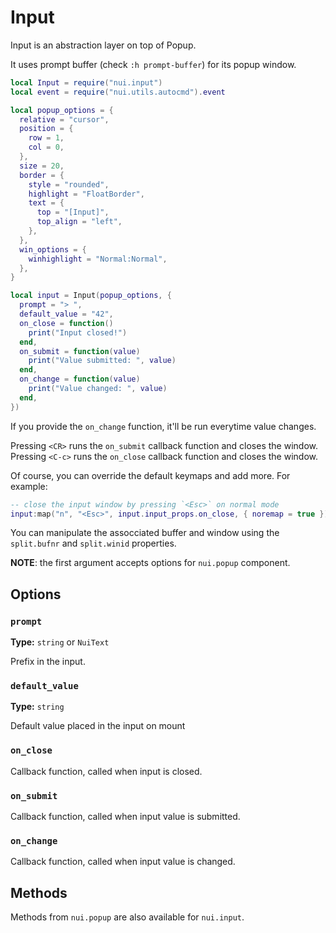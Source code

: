 # Input

Input is an abstraction layer on top of Popup.

It uses prompt buffer (check `:h prompt-buffer`) for its popup window.

```lua
local Input = require("nui.input")
local event = require("nui.utils.autocmd").event

local popup_options = {
  relative = "cursor",
  position = {
    row = 1,
    col = 0,
  },
  size = 20,
  border = {
    style = "rounded",
    highlight = "FloatBorder",
    text = {
      top = "[Input]",
      top_align = "left",
    },
  },
  win_options = {
    winhighlight = "Normal:Normal",
  },
}

local input = Input(popup_options, {
  prompt = "> ",
  default_value = "42",
  on_close = function()
    print("Input closed!")
  end,
  on_submit = function(value)
    print("Value submitted: ", value)
  end,
  on_change = function(value)
    print("Value changed: ", value)
  end,
})
```

If you provide the `on_change` function, it'll be run everytime value changes.

Pressing `<CR>` runs the `on_submit` callback function and closes the window.
Pressing `<C-c>` runs the `on_close` callback function and closes the window.

Of course, you can override the default keymaps and add more. For example:

```lua
-- close the input window by pressing `<Esc>` on normal mode
input:map("n", "<Esc>", input.input_props.on_close, { noremap = true })
```

You can manipulate the assocciated buffer and window using the
`split.bufnr` and `split.winid` properties.

**NOTE**: the first argument accepts options for `nui.popup` component.

## Options

### `prompt`

**Type:** `string` or `NuiText`

Prefix in the input.

### `default_value`

**Type:** `string`

Default value placed in the input on mount

### `on_close`

Callback function, called when input is closed.

### `on_submit`

Callback function, called when input value is submitted.

### `on_change`

Callback function, called when input value is changed.

## Methods

Methods from `nui.popup` are also available for `nui.input`.
